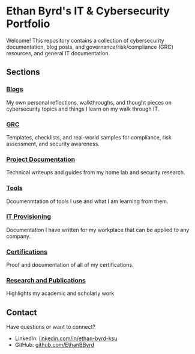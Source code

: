 # Ethan Byrd's IT & Cybersecurity Portfolio

Welcome! This repository contains a collection of cybersecurity documentation, blog posts, and governance/risk/compliance (GRC) resources, and general IT documentation.

## Sections

### [Blogs](https://github.com/EthanBByrd/ethanb-docs/tree/main/blogs)
My own personal reflections, walkthroughs, and thought pieces on cybersecurity topics and things I learn on my walk through IT.

### [GRC](https://github.com/EthanBByrd/ethanb-docs/tree/main/GRC)
Templates, checklists, and real-world samples for compliance, risk assessment, and security awareness.

### [Project Documentation](https://github.com/EthanBByrd/ethanb-docs/tree/main/projectDocumentation)
Technical writeups and guides from my home lab and security research.

### [Tools](https://github.com/EthanBByrd/ethanb-docs/tree/main/Tools)
Dcoumenmtation of tools I use and what I am learning from them.

### [IT Provisioning](https://github.com/EthanBByrd/ethanb-docs/tree/main/IT%20Provisioning)
Documentation I have written for my workplace that can be applied to any company.

### [Certifications](https://github.com/EthanBByrd/ethanb-docs/tree/main/Certifications)
Proof and documentation of all of my certifications.

### [Research and Publications](https://github.com/EthanBByrd/EthanB-Portfolio/tree/main/Research%20and%20Publications)
Highlights my academic and scholarly work

## Contact
Have questions or want to connect?

- LinkedIn: [linkedin.com/in/ethan-byrd-ksu](https://www.linkedin.com/in/ethan-byrd-ksu/)
- GitHub: [github.com/EthanBByrd](https://github.com/EthanBByrd)

